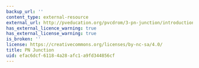 ```yaml
---
backup_url: ''
content_type: external-resource
external_url: http://pveducation.org/pvcdrom/3-pn-junction/introduction-to-semiconductors
has_external_licence_warning: true
has_external_license_warning: true
is_broken: ''
license: https://creativecommons.org/licenses/by-nc-sa/4.0/
title: PN Junction
uid: efac6dcf-6118-4a28-afc1-a9fd344856cf
---
```

